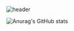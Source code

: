![header](https://capsule-render.vercel.app/api?type=wave&color=auto&height=300&section=header&text=Hello👋%20I'm%20MINSEO🤪&fontSize=60)

![Anurag's GitHub stats](https://github-readme-stats.vercel.app/api?username=oksktank&count_private=true&show_icons=true&theme=default)


<!--
![Anurag's GitHub stats](https://github-readme-stats.vercel.app/api?username=imkmsh&count_private=true&show_icons=true&theme=default)



**imkmsh/imkmsh** is a ✨ _special_ ✨ repository because its `README.md` (this file) appears on your GitHub profile.

Here are some ideas to get you started:

- 🔭 I’m currently working on ...
- 🌱 I’m currently learning ...
- 👯 I’m looking to collaborate on ...
- 🤔 I’m looking for help with ...
- 💬 Ask me about ...
- 📫 How to reach me: ...
- 😄 Pronouns: ...
- ⚡ Fun fact: ...
-->
